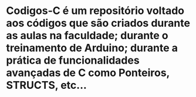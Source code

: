 # Codigos-C é um repositório voltado aos códigos que são criados durante as aulas na faculdade; durante o treinamento de Arduino; durante a prática de funcionalidades avançadas de C como Ponteiros, STRUCTS, etc...
